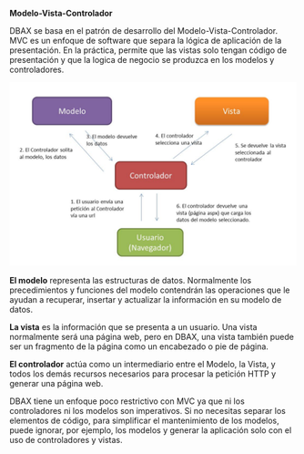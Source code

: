 <p class="page-header1"><b>Modelo-Vista-Controlador</b></p>

DBAX se basa en el patrón de desarrollo del Modelo-Vista-Controlador. MVC es un enfoque de software que separa la lógica de aplicación de la presentación. En la práctica, permite que las vistas solo tengan código de presentación y que la logica de negocio se produzca en los modelos y controladores.


![MVC](mvc.jpg)

**El modelo** representa las estructuras de datos. Normalmente los precedimientos y funciones del modelo contendrán las operaciones que le ayudan a recuperar, insertar y actualizar la información en su modelo de datos.

**La vista** es la información que se presenta a un usuario. Una vista normalmente será una página web, pero en DBAX, una vista también puede ser un fragmento de la página como un encabezado o pie de página. 

**El controlador** actúa como un intermediario entre el Modelo, la Vista, y todos los demás recursos necesarios para procesar la petición HTTP y generar una página web.

DBAX tiene un enfoque poco restrictivo con MVC ya que ni los controladores ni los modelos son imperativos. Si no necesitas separar los elementos de código, para simplificar el mantenimiento de los modelos, puede ignorar, por ejemplo, los modelos y generar la aplicación solo con el uso de controladores y vistas. 